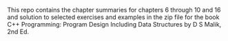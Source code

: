 This repo contains the chapter summaries for chapters 6 through 10 and 16 and solution to selected exercises and examples in the zip file for the book C++ Programming: Program Design Including Data Structures by D S Malik, 2nd Ed.
